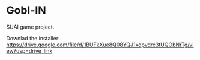 # Gobl-IN
SUAI game project. 

Downlad the installer: https://drive.google.com/file/d/1BUFkXue8Q08YQJ1xdpvdrc3tUQObNrTg/view?usp=drive_link
